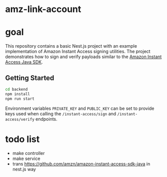 # amz-link-account


# goal
This repository contains a basic Nest.js project with an example
implementation of Amazon Instant Access signing utilities.
The project demonstrates how to sign and verify payloads similar to the
[Amazon Instant Access Java SDK](https://github.com/amzn/amazon-instant-access-sdk-java).

## Getting Started

```bash
cd backend
npm install
npm run start
```

Environment variables `PRIVATE_KEY` and `PUBLIC_KEY` can be set to provide
keys used when calling the `/instant-access/sign` and `/instant-access/verify`
endpoints.


# todo list
- make controller
- make service
- trans https://github.com/amzn/amazon-instant-access-sdk-java in nest.js way
